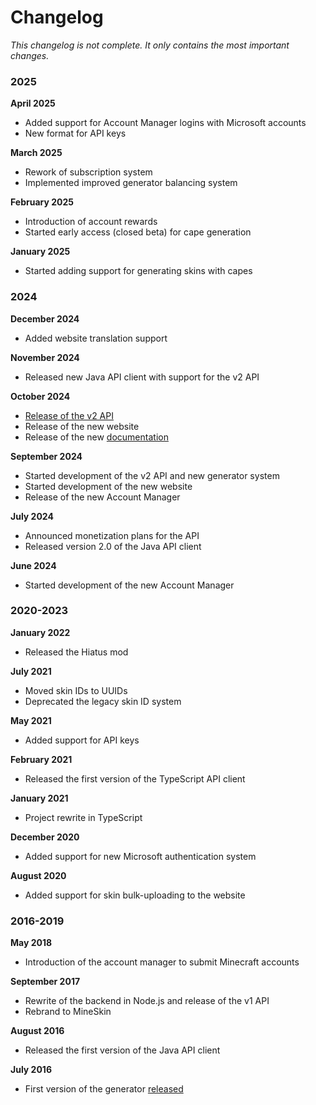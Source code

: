 # Changelog

_This changelog is not complete. It only contains the most important changes._

### 2025

**April 2025**
- Added support for Account Manager logins with Microsoft accounts
- New format for API keys

**March 2025**
- Rework of subscription system
- Implemented improved generator balancing system

**February 2025**
- Introduction of account rewards
- Started early access (closed beta) for cape generation

**January 2025**
- Started adding support for generating skins with capes

### 2024

**December 2024**
- Added website translation support

**November 2024**
- Released new Java API client with support for the v2 API

**October 2024**
- [Release of the v2 API](https://docs.mineskin.org/blog/mineskin-v2)
- Release of the new website
- Release of the new [documentation](https://docs.mineskin.org/)

**September 2024**
- Started development of the v2 API and new generator system
- Started development of the new website
- Release of the new Account Manager

**July 2024**
- Announced monetization plans for the API
- Released version 2.0 of the Java API client

**June 2024**
- Started development of the new Account Manager

### 2020-2023

**January 2022**
- Released the Hiatus mod

**July 2021**
- Moved skin IDs to UUIDs
- Deprecated the legacy skin ID system

**May 2021**
- Added support for API keys

**February 2021**
- Released the first version of the TypeScript API client

**January 2021**
- Project rewrite in TypeScript

**December 2020**
- Added support for new Microsoft authentication system

**August 2020**
- Added support for skin bulk-uploading to the website

### 2016-2019

**May 2018**
- Introduction of the account manager to submit Minecraft accounts

**September 2017**
- Rewrite of the backend in Node.js and release of the v1 API
- Rebrand to MineSkin

**August 2016**
- Released the first version of the Java API client

**July 2016**
- First version of the generator [released](https://docs.mineskin.org/blog/mineskin-custom-skin-generator)